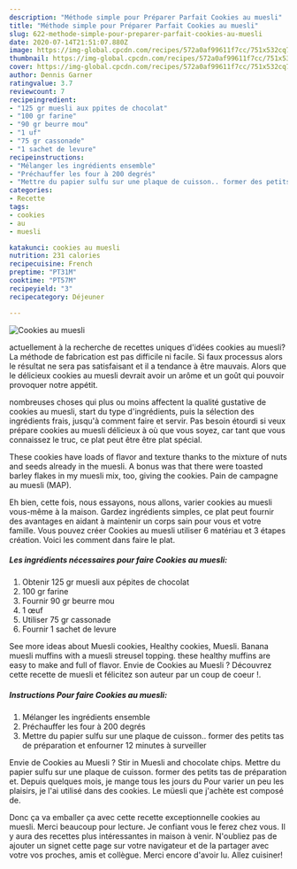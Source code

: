 ```yaml
---
description: "Méthode simple pour Préparer Parfait Cookies au muesli"
title: "Méthode simple pour Préparer Parfait Cookies au muesli"
slug: 622-methode-simple-pour-preparer-parfait-cookies-au-muesli
date: 2020-07-14T21:51:07.880Z
image: https://img-global.cpcdn.com/recipes/572a0af99611f7cc/751x532cq70/cookies-au-muesli-photo-principale-de-la-recette.jpg
thumbnail: https://img-global.cpcdn.com/recipes/572a0af99611f7cc/751x532cq70/cookies-au-muesli-photo-principale-de-la-recette.jpg
cover: https://img-global.cpcdn.com/recipes/572a0af99611f7cc/751x532cq70/cookies-au-muesli-photo-principale-de-la-recette.jpg
author: Dennis Garner
ratingvalue: 3.7
reviewcount: 7
recipeingredient:
- "125 gr muesli aux ppites de chocolat"
- "100 gr farine"
- "90 gr beurre mou"
- "1 uf"
- "75 gr cassonade"
- "1 sachet de levure"
recipeinstructions:
- "Mélanger les ingrédients ensemble"
- "Préchauffer les four à 200 degrés"
- "Mettre du papier sulfu sur une plaque de cuisson.. former des petits tas de préparation et enfourner 12 minutes à surveiller"
categories:
- Recette
tags:
- cookies
- au
- muesli

katakunci: cookies au muesli 
nutrition: 231 calories
recipecuisine: French
preptime: "PT31M"
cooktime: "PT57M"
recipeyield: "3"
recipecategory: Déjeuner

---
```



![Cookies au muesli](https://img-global.cpcdn.com/recipes/572a0af99611f7cc/751x532cq70/cookies-au-muesli-photo-principale-de-la-recette.jpg)

actuellement à la recherche de recettes uniques d'idées cookies au muesli? La méthode de fabrication est pas difficile ni facile. Si faux processus alors le résultat ne sera pas satisfaisant et il a tendance à être mauvais. Alors que le délicieux cookies au muesli devrait avoir un arôme et un goût qui pouvoir provoquer notre appétit.

nombreuses choses qui plus ou moins affectent la qualité gustative de cookies au muesli, start du type d'ingrédients, puis la sélection des ingrédients frais, jusqu'à comment faire et servir. Pas besoin étourdi si veux prépare cookies au muesli délicieux à où que vous soyez, car tant que vous connaissez le truc, ce plat peut être être plat spécial.

These cookies have loads of flavor and texture thanks to the mixture of nuts and seeds already in the muesli. A bonus was that there were toasted barley flakes in my muesli mix, too, giving the cookies. Pain de campagne au muesli (MAP).


Eh bien, cette fois, nous essayons, nous allons, varier cookies au muesli vous-même à la maison. Gardez ingrédients simples, ce plat peut fournir des avantages en aidant à maintenir un corps sain pour vous et votre famille. Vous pouvez créer Cookies au muesli utiliser 6 matériau et 3 étapes création. Voici les comment dans faire le plat.

<!--inarticleads1-->

##### Les ingrédients nécessaires pour faire Cookies au muesli:

1. Obtenir 125 gr muesli aux pépites de chocolat
1.  100 gr farine
1. Fournir 90 gr beurre mou
1.  1 œuf
1. Utiliser 75 gr cassonade
1. Fournir 1 sachet de levure


See more ideas about Muesli cookies, Healthy cookies, Muesli. Banana muesli muffins with a muesli streusel topping. these healthy muffins are easy to make and full of flavor. Envie de Cookies au Muesli ? Découvrez cette recette de muesli et félicitez son auteur par un coup de coeur !. 

<!--inarticleads2-->

##### Instructions Pour faire Cookies au muesli:

1. Mélanger les ingrédients ensemble
1. Préchauffer les four à 200 degrés
1. Mettre du papier sulfu sur une plaque de cuisson.. former des petits tas de préparation et enfourner 12 minutes à surveiller


Envie de Cookies au Muesli ? Stir in Muesli and chocolate chips. Mettre du papier sulfu sur une plaque de cuisson. former des petits tas de préparation et. Depuis quelques mois, je mange tous les jours du Pour varier un peu les plaisirs, je l&#39;ai utilisé dans des cookies. Le müesli que j&#39;achète est composé de. 


Donc ça va emballer ça avec cette recette exceptionnelle cookies au muesli. Merci beaucoup pour lecture. Je confiant vous le ferez chez vous. Il y aura des recettes plus  intéressantes in maison à venir. N'oubliez pas de ajouter un signet cette page sur votre navigateur et de la partager avec votre vos proches, amis et collègue. Merci encore d'avoir lu. Allez cuisiner!
